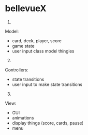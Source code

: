 bellevueX
=========

1) 
Model:
- card, deck, player, score 
- game state 
- user input class model thingies

2)
Controllers:
- state transitions
- user input to make state transitions
3) 
View:
- GUI
- animations
- display things (score, cards, pause)
- menu	
